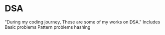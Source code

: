 # DSA
"During my coding journey, These are some of my works on DSA."
Includes
Basic problems 
Pattern problems
hashing
